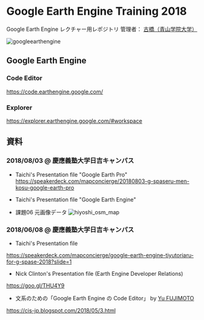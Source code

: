 # Google Earth Engine Training 2018
Google Earth Engine レクチャー用レポジトリ
管理者： [古橋（青山学院大学）](https://github.com/mapconcierge)

![googleearthengine](https://user-images.githubusercontent.com/416977/41135828-5c6ee42e-6b0e-11e8-8628-2b43b35074b5.png)


## Google Earth Engine 

### Code Editor
https://code.earthengine.google.com/

### Explorer
https://explorer.earthengine.google.com/#workspace



## 資料

### 2018/08/03 @ 慶應義塾大学日吉キャンパス
* Taichi's Presentation file "Google Earth Pro" 
https://speakerdeck.com/mapconcierge/20180803-g-spaseru-men-kosu-google-earth-pro

* Taichi's Presentation file "Google Earth Engine"


* 課題06 元画像データ
![hiyoshi_osm_map](https://user-images.githubusercontent.com/416977/43634171-5ece2040-9746-11e8-8093-9478883fe56e.png)


### 2018/06/08 @ 慶應義塾大学日吉キャンパス
* Taichi's Presentation file

https://speakerdeck.com/mapconcierge/google-earth-engine-tiyutoriaru-for-g-spase-2018?slide=1

* Nick Clinton's Presentation file (Earth Engine Developer Relations)

https://goo.gl/THU4Y9


* 文系のための「Google Earth Engine の Code Editor」 by [Yu FUJIMOTO](https://cis-jp.blogspot.com/)

https://cis-jp.blogspot.com/2018/05/3.html
